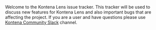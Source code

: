 Welcome to the Kontena Lens issue tracker. This tracker will be used to discuss new features for Kontena Lens and also important bugs that are affecting the project. 
If you are a user and have questions please use [Kontena Community Slack](https://slack.kontena.io/) channel.
